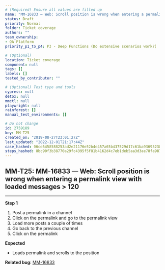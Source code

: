 ```yaml
---
# (Required) Ensure all values are filled up
name: "MM-16833 — Web: Scroll position is wrong when entering a permalink view with loaded messages > 120"
status: Draft
priority: Normal
folder: Ticket coverage
authors: ""
team_ownership:
- QA Platform
priority_p1_to_p4: P3 - Deep Functions (Do extensive scenarios work?)

# (Optional)
location: Ticket coverage
component: null
tags: []
labels: []
tested_by_contributor: ""

# (Optional) Test type and tools
cypress: null
detox: null
mmctl: null
playwright: null
rainforest: []
manual_test_environments: []

# Do not change
id: 2759189
key: MM-T25
created_on: "2019-08-27T23:01:27Z"
last_updated: "2022-12-01T21:17:44Z"
case_hashed: 06ce5458588253ad2e21176e52b4e457a65b437529d17c61ba9369523891a57e3db6a15da38a914bebb8cd32983b8997
steps_hashed: 8bc90f3b38770a29fc4395f5f81b4162d4c7eb1deb5aa3d3ae78fa987c6720e2c095c270b414140ff046298a0fc8e478
---
```


<!-- (Auto-generated) Based on frontmatter's "key" and "name" -->

## MM-T25: MM-16833 — Web: Scroll position is wrong when entering a permalink view with loaded messages > 120

---

**Step 1**

1. Post a permalink in a channel
2. Click on the permalink and go to the permalink view
3. Load more posts a couple of times
4. Go back to the previous channel
5. Click on the permalink

**Expected**

- Loads permalink and scrolls to the position

**Related bug**: [MM-16833](https://mattermost.atlassian.net/browse/MM-16833)
